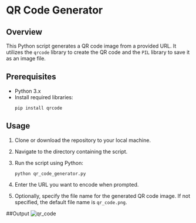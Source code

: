 # QR Code Generator

## Overview

This Python script generates a QR code image from a provided URL. It utilizes the `qrcode` library to create the QR code and the `PIL` library to save it as an image file.

## Prerequisites

- Python 3.x
- Install required libraries:
  ```
  pip install qrcode
  ```

## Usage

1. Clone or download the repository to your local machine.
2. Navigate to the directory containing the script.
3. Run the script using Python:
    ```
    python qr_code_generator.py
    ```

4. Enter the URL you want to encode when prompted.
5. Optionally, specify the file name for the generated QR code image. If not specified, the default file name is `qr_code.png`.

##Output
![qr_code](https://github.com/Deepak6055/python_QRCode_Genrator/assets/127471071/9e88a5bf-c51a-4dcc-8bd8-20c1aa8791b3)




